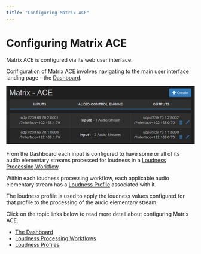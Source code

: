```yaml
---
title: "Configuring Matrix ACE"
---
```


# Configuring Matrix ACE

Matrix ACE is configured via its web user interface.

Configuration of Matrix ACE involves navigating to the main user interface landing page - the [Dashboard](Dashboard.html).

![](images/MiniDashboard.jpg)

From the Dashboard each input is configured to have some or all of its audio elementary streams processed for loudness in a [Loudness Processing Workflow](LoudnessProcessingWorkflow.html).

Within each loudness processing workflow, each applicable audio elementary stream has a [Loudness Profile](LoudnessProfile.html) associated with it.

The loudness profile is used to apply the loudness values configured for that profile to the processing of the audio elementary stream.

Click on the topic links below to read more detail about configuring Matrix ACE.

- [The Dashboard](Dashboard.html)
- [Loudness Processing Workflows](LoudnessProcessingWorkflows.html)
- [Loudness Profiles](LoudnessProfiles.html)
